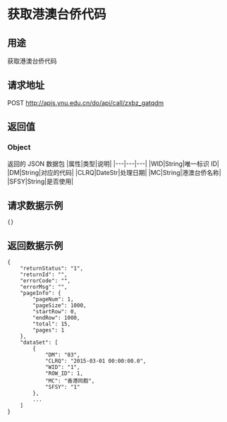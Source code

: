 # 获取港澳台侨代码

## 用途

获取港澳台侨代码

## 请求地址

POST http://apis.ynu.edu.cn/do/api/call/zxbz_gatqdm

## 返回值

### Object

返回的 JSON 数据包
|属性|类型|说明|
|---|---|---|
|WID|String|唯一标识 ID|
|DM|String|对应的代码|
|CLRQ|DateStr|处理日期|
|MC|String|港澳台侨名称|
|SFSY|String|是否使用|

## 请求数据示例

```
{}
```

## 返回数据示例

```
{
    "returnStatus": "1",
    "returnId": "",
    "errorCode": "",
    "errorMsg": "",
    "pageInfo": {
        "pageNum": 1,
        "pageSize": 1000,
        "startRow": 0,
        "endRow": 1000,
        "total": 15,
        "pages": 1
    },
    "dataSet": [
        {
            "DM": "03",
            "CLRQ": "2015-03-01 00:00:00.0",
            "WID": "1",
            "ROW_ID": 1,
            "MC": "香港同胞",
            "SFSY": "1"
        },
        ...
    ]
}
```
